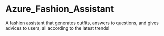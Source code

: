 # Azure_Fashion_Assistant
A fashion assistant that generates outfits, answers to questions, and gives advices to users, all according to the latest trends!

